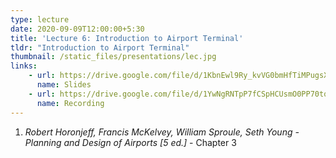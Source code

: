 ```yaml
---
type: lecture
date: 2020-09-09T12:00:00+5:30
title: 'Lecture 6: Introduction to Airport Terminal'
tldr: "Introduction to Airport Terminal"
thumbnail: /static_files/presentations/lec.jpg
links: 
    - url: https://drive.google.com/file/d/1KbnEwl9Ry_kvVG0bmHfTiMPugsXDHSPC/view?usp=sharing
      name: Slides
    - url: https://drive.google.com/file/d/1YwNgRNTpP7fCSpHCUsmO0PP70tqqQRyB/view?usp=sharing
      name: Recording
---
```

1. *Robert Horonjeff, Francis McKelvey, William Sproule, Seth Young - Planning and Design of Airports [5 ed.]* - Chapter 3